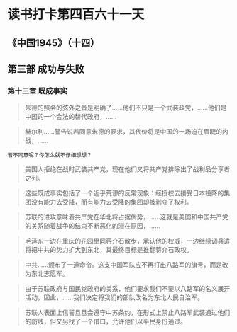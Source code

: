 # 读书打卡第四百六十一天
## 《中国1945》（十四）
## 第三部 成功与失败
### 第十三章 既成事实

> 朱德的照会的弦外之音是明确了……他们不只是一个武装政党，……他们是中国的一个合法的替代政府，……

> 赫尔利……警告说若同意朱德的要求，其代价将是中国的一场迫在眉睫的内战，……
```
若不同意呢？你怎么就不仔细想想？
```
> 美国人拒绝在战时武装共产党，现在他们又将共产党排除出了战利品分享者之列。

> 这些既成事实包括了一个近乎荒谬的反常现象：经授权去接受日本投降的集团没有能力去受降，而有能力去受降的集团却被剥夺了权利。

> 苏联的进攻意味着共产党在华北将占据优势，……这就是美国和中国共产党的关系随着战争的结束不断恶化的潜在原因，……

> 毛泽东一边在重庆的花园里同蒋介石散步，承认他的权威，一边继续调兵遣将把中共的势力扩大到东北，其最终目标是推翻蒋介石政权。

> 中共……颁布了一道命令。这支中国军队应不再打出八路军的旗号，而是改为东北志愿军。

> 由于苏联政府与国民党政府的关系，他们要求我们不要以八路军的名义展开活动，因此，……我们决定将我们的部队改名为东北人民自治军。

> 苏联人表面上信誓旦旦会遵守中苏条约，在形式上禁止八路军武装通过他们的防线，但又另找了一个借口，允许他们以平民身份通过。